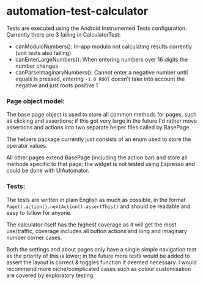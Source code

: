 # automation-test-calculator

Tests are executed using the Android Instrumented Tests configuration. 
Currently there are 3 failing in CalculatorTest:
  - canModuloNumbers(): In-app modulo not calculating results corrently (unit tests also failing)
  - canEnterLargeNumbers(): When entering numbers over 16 digits the number changes 
  - canParseImaginaryNumbers(): Cannot enter a negative number until equals is pressed, entering `-1.0 ROOT` doesn't take into account the negative and just roots positive 1
  
### Page object model:  
The base page object is used to store all common methods for pages, such as clicking and assertions; 
    if this got very large in the future I'd rather move assertions and actions into two separate helper files called by BasePage.

The helpers package currently just consists of an enum used to store the operator values.

All other pages extend BasePage (including the action bar) and store all methods specific to that page; 
    the widget is not tested using Espresso and could be done with UIAutomator.
    
### Tests:
The tests are written in plain English as much as possible, in the format `Page().action().nextAction().assertThis()` and should be readable and easy to follow for anyone.

The calculator itself has the highest coverage as it will get the most use/traffic, coverage includes all button actions and long and imaginary number corner cases. 

Both the settings and about pages only have a single simple navigation test as the priority of this is lower; 
    in the future more tests would be added to assert the layout is correct & toggles function if deemed necessary. 
I would recommend more niche/complicated cases such as colour customisation are covered by exploratory testing.
